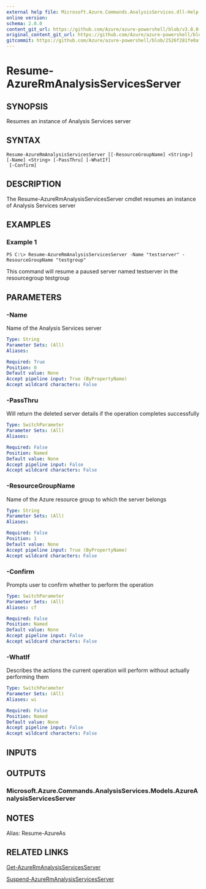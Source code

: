 ```yaml
---
external help file: Microsoft.Azure.Commands.AnalysisServices.dll-Help.xml
online version:
schema: 2.0.0
content_git_url: https://github.com/Azure/azure-powershell/blob/v3.8.0-April2017/src/ResourceManager/AnalysisServices/Commands.AnalysisServices/help/Resume-AzureRmAnalysisServicesServer.md
original_content_git_url: https://github.com/Azure/azure-powershell/blob/v3.8.0-April2017/src/ResourceManager/AnalysisServices/Commands.AnalysisServices/help/Resume-AzureRmAnalysisServicesServer.md
gitcommit: https://github.com/Azure/azure-powershell/blob/2526f281fe0af40ef67662068fdbfa4ba9e7db43
---
```


# Resume-AzureRmAnalysisServicesServer

## SYNOPSIS
Resumes an instance of Analysis Services server

## SYNTAX

```
Resume-AzureRmAnalysisServicesServer [[-ResourceGroupName] <String>] [-Name] <String> [-PassThru] [-WhatIf]
 [-Confirm]
```

## DESCRIPTION
The Resume-AzureRmAnalysisServicesServer cmdlet resumes an instance of Analysis Services server

## EXAMPLES

### Example 1
```
PS C:\> Resume-AzureRmAnalysisServicesServer -Name "testserver" -ResourceGroupName "testgroup"
```

This command will resume a paused server named testserver in the resourcegroup testgroup


## PARAMETERS

### -Name
Name of the Analysis Services server

```yaml
Type: String
Parameter Sets: (All)
Aliases: 

Required: True
Position: 0
Default value: None
Accept pipeline input: True (ByPropertyName)
Accept wildcard characters: False
```

### -PassThru
Will return the deleted server details if the operation completes successfully

```yaml
Type: SwitchParameter
Parameter Sets: (All)
Aliases: 

Required: False
Position: Named
Default value: None
Accept pipeline input: False
Accept wildcard characters: False
```

### -ResourceGroupName
Name of the Azure resource group to which the server belongs

```yaml
Type: String
Parameter Sets: (All)
Aliases: 

Required: False
Position: 1
Default value: None
Accept pipeline input: True (ByPropertyName)
Accept wildcard characters: False
```

### -Confirm
Prompts user to confirm whether to perform the operation

```yaml
Type: SwitchParameter
Parameter Sets: (All)
Aliases: cf

Required: False
Position: Named
Default value: None
Accept pipeline input: False
Accept wildcard characters: False
```

### -WhatIf
Describes the actions the current operation will perform without actually performing them

```yaml
Type: SwitchParameter
Parameter Sets: (All)
Aliases: wi

Required: False
Position: Named
Default value: None
Accept pipeline input: False
Accept wildcard characters: False
```

## INPUTS

## OUTPUTS

### Microsoft.Azure.Commands.AnalysisServices.Models.AzureAnalysisServicesServer

## NOTES
Alias: Resume-AzureAs

## RELATED LINKS

[Get-AzureRmAnalysisServicesServer](./Get-AzureRmAnalysisServicesServer.md)

[Suspend-AzureRmAnalysisServicesServer](./Suspend-AzureRmAnalysisServicesServer.md)
